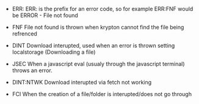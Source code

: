 - ERR: 
    ERR: is the prefix for an error code, so for example ERR:FNF would be ERROR - File not found

- FNF
    File not found is thrown when krypton cannot find the file being refrenced

- DINT 
    Download interupted, used when an error is thrown setting localstorage (Downloading a file)

- JSEC
    When a javascript eval (usualy through the javascript terminal) throws an error.

- DINT:NTWK
    Download interupted via fetch not working

- FCI 
    When the creation of a file/folder is interupted/does not go through